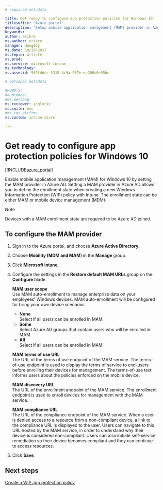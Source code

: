 ```yaml
---
# required metadata

title: Get ready to configure app protection policies for Windows 10 
titlesuffix: "Azure portal"
description: "Setup mobile application management (MAM) provider in Azure AD"
keywords:
author: erikre
ms.author: erikre
manager: dougeby
ms.date: 10/25/2017
ms.topic: article
ms.prod:
ms.service: microsoft-intune
ms.technology:
ms.assetid: 949fddec-5318-4c9a-957e-ea260e6e05be

# optional metadata

#ROBOTS:
#audience:
#ms.devlang:
ms.reviewer: joglocke
ms.suite: ems
#ms.tgt_pltfrm:
ms.custom: intune-azure

---
```


# Get ready to configure app protection policies for Windows 10

[!INCLUDE[azure_portal](./includes/azure_portal.md)]

Enable mobile application management (MAM) for Windows 10 by setting the MAM provider in Azure AD. Setting a MAM provider in Azure AD allows you to define the enrollment state when creating a new Windows Information Protection (WIP) policy with Intune. The enrollment state can be either MAM or mobile device management (MDM).

> [!NOTE]
> Devices with a MAM enrollment state are required to be Azure AD joined.

## To configure the MAM provider

1. Sign in to the Azure portal, and choose **Azure Active Directory.**

2. Choose **Mobility (MDM and MAM)** in the **Manage** group.

3. Click **Microsoft Intune**.

4. Configure the settings in the  **Restore default MAM URLs** group on the **Configure** blade.

    **MAM user scope**  
      Use MAM auto-enrollment to manage enterprise data on your employees' Windows devices. MAM auto-enrollment will be configured for bring your own device scenarios.<ul><li>**None**<br>Select if all users can be enrolled in MAM.</li><li>**Some**<br>Select Azure AD groups that contain users who will be enrolled in MAM.</li><li>**All**<br>Select if all users can be enrolled in MAM.</li></ul>

    **MAM terms of use URL**  
     The URL of the terms of use endpoint of the MAM service. The terms-of-use endpoint is used to display the terms of service to end-users before enrolling their devices for management. The terms-of-use text informs users about the policies enforced on the mobile device.

    **MAM discovery URL**  
    The URL of the enrollment endpoint of the MAM service. The enrollment endpoint is used to enroll devices for management with the MAM service.

    **MAM compliance URL**  
      The URL of the compliance endpoint of the MAM service. When a user is denied access to a resource from a non-compliant device, a link to the compliance URL is displayed to the user. Users can navigate to this URL hosted by the MAM service, in order to understand why their device is considered non-compliant. Users can also initiate self-service remediation so their device becomes compliant and they can continue to access resources.

5.  Click **Save**.

## Next steps

[Create a WIP app protection policy](windows-information-protection-policy-create.md)
